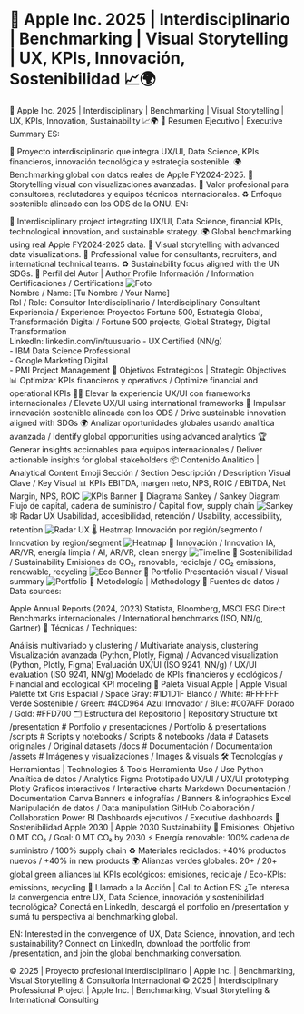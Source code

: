 # 🚀 Apple Inc. 2025 | Interdisciplinario | Benchmarking | Visual Storytelling | UX, KPIs, Innovación, Sostenibilidad 📈🌍
🚀 Apple Inc. 2025 | Interdisciplinary | Benchmarking | Visual Storytelling | UX, KPIs, Innovation, Sustainability 📈🌍
📝 Resumen Ejecutivo | Executive Summary
ES:

🔬 Proyecto interdisciplinario que integra UX/UI, Data Science, KPIs financieros, innovación tecnológica y estrategia sostenible.
🌍 Benchmarking global con datos reales de Apple FY2024-2025.
🎨 Storytelling visual con visualizaciones avanzadas.
🧩 Valor profesional para consultores, reclutadores y equipos técnicos internacionales.
♻️ Enfoque sostenible alineado con los ODS de la ONU.
EN:

🔬 Interdisciplinary project integrating UX/UI, Data Science, financial KPIs, technological innovation, and sustainable strategy.
🌍 Global benchmarking using real Apple FY2024-2025 data.
🎨 Visual storytelling with advanced data visualizations.
🧩 Professional value for consultants, recruiters, and international technical teams.
♻️ Sustainability focus aligned with the UN SDGs.
👤 Perfil del Autor | Author Profile
Información / Information	Certificaciones / Certifications
![Foto](./assets/author.png)<br>Nombre / Name: [Tu Nombre / Your Name]<br>Rol / Role: Consultor Interdisciplinario / Interdisciplinary Consultant<br>Experiencia / Experience: Proyectos Fortune 500, Estrategia Global, Transformación Digital / Fortune 500 projects, Global Strategy, Digital Transformation<br>LinkedIn: linkedin.com/in/tuusuario	- UX Certified (NN/g)<br>- IBM Data Science Professional<br>- Google Marketing Digital<br>- PMI Project Management
🎯 Objetivos Estratégicos | Strategic Objectives
📊 Optimizar KPIs financieros y operativos / Optimize financial and operational KPIs
🧑‍💻 Elevar la experiencia UX/UI con frameworks internacionales / Elevate UX/UI using international frameworks
🌱 Impulsar innovación sostenible alineada con los ODS / Drive sustainable innovation aligned with SDGs
🌍 Analizar oportunidades globales usando analítica avanzada / Identify global opportunities using advanced analytics
🏆 Generar insights accionables para equipos internacionales / Deliver actionable insights for global stakeholders
📦 Contenido Analítico | Analytical Content
Emoji	Sección / Section	Descripción / Description	Visual Clave / Key Visual
📊	KPIs	EBITDA, margen neto, NPS, ROIC / EBITDA, Net Margin, NPS, ROIC	![KPIs Banner](./assets/kpi_banner.png)
🔀	Diagrama Sankey / Sankey Diagram	Flujo de capital, cadena de suministro / Capital flow, supply chain	![Sankey](./assets/sankey.png)
🕸️	Radar UX	Usabilidad, accesibilidad, retención / Usability, accessibility, retention	![Radar UX](./assets/radar_ux.png)
🌡️	Heatmap	Innovación por región/segmento / Innovation by region/segment	![Heatmap](./assets/heatmap.png)
🚀	Innovación / Innovation	IA, AR/VR, energía limpia / AI, AR/VR, clean energy	![Timeline](./assets/timeline.png)
🌱	Sostenibilidad / Sustainability	Emisiones de CO₂, renovable, reciclaje / CO₂ emissions, renewable, recycling	![Eco Banner](./assets/eco_banner.png)
📁	Portfolio	Presentación visual / Visual summary	![Portfolio](./assets/portfolio.png)
🧮 Metodología | Methodology
📑 Fuentes de datos / Data sources:

Apple Annual Reports (2024, 2023)
Statista, Bloomberg, MSCI ESG Direct
Benchmarks internacionales / International benchmarks (ISO, NN/g, Gartner)
🧠 Técnicas / Techniques:

Análisis multivariado y clustering / Multivariate analysis, clustering
Visualización avanzada (Python, Plotly, Figma) / Advanced visualization (Python, Plotly, Figma)
Evaluación UX/UI (ISO 9241, NN/g) / UX/UI evaluation (ISO 9241, NN/g)
Modelado de KPIs financieros y ecológicos / Financial and ecological KPI modeling
🎨 Paleta Visual Apple | Apple Visual Palette
txt
Gris Espacial / Space Gray: #1D1D1F
Blanco / White:            #FFFFFF
Verde Sostenible / Green:  #4CD964
Azul Innovador / Blue:     #007AFF
Dorado / Gold:             #FFD700
🗂️ Estructura del Repositorio | Repository Structure
txt
/presentation    # Portfolio y presentaciones / Portfolio & presentations
/scripts         # Scripts y notebooks / Scripts & notebooks
/data            # Datasets originales / Original datasets
/docs            # Documentación / Documentation
/assets          # Imágenes y visualizaciones / Images & visuals
🛠️ Tecnologías y Herramientas | Technologies & Tools
Herramienta	Uso / Use
Python	Analítica de datos / Analytics
Figma	Prototipado UX/UI / UX/UI prototyping
Plotly	Gráficos interactivos / Interactive charts
Markdown	Documentación / Documentation
Canva	Banners e infografías / Banners & infographics
Excel	Manipulación de datos / Data manipulation
GitHub	Colaboración / Collaboration
Power BI	Dashboards ejecutivos / Executive dashboards
🌱 Sostenibilidad Apple 2030 | Apple 2030 Sustainability
🌳 Emisiones: Objetivo 0 MT CO₂ / Goal: 0 MT CO₂ by 2030
⚡ Energía renovable: 100% cadena de suministro / 100% supply chain
♻️ Materiales reciclados: +40% productos nuevos / +40% in new products
🌍 Alianzas verdes globales: 20+ / 20+ global green alliances
📊 KPIs ecológicos: emisiones, reciclaje / Eco-KPIs: emissions, recycling
🚀 Llamado a la Acción | Call to Action
ES:
¿Te interesa la convergencia entre UX, Data Science, innovación y sostenibilidad tecnológica?
Conectá en LinkedIn, descargá el portfolio en /presentation y sumá tu perspectiva al benchmarking global.

EN:
Interested in the convergence of UX, Data Science, innovation, and tech sustainability?
Connect on LinkedIn, download the portfolio from /presentation, and join the global benchmarking conversation.

© 2025 | Proyecto profesional interdisciplinario | Apple Inc. | Benchmarking, Visual Storytelling & Consultoría Internacional
© 2025 | Interdisciplinary Professional Project | Apple Inc. | Benchmarking, Visual Storytelling & International Consulting





